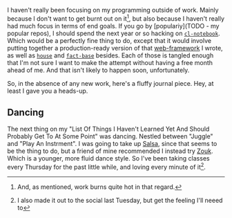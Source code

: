 I haven't really been focusing on my programming outside of work. Mainly because I don't want to get burnt out on it[^quite-hot], but also because I haven't really had much focus in terms of end goals. If you go by [populariy](TODO - my popular repos), I should spend the next year or so hacking on [`cl-notebook`](TODO). Which would be a perfectly fine thing to do, except that it would involve putting together a production-ready version of that [web-framework](TODO) I wrote, as well as [`house`](TODO) and [`fact-base`](TODO) besides. Each of those is tangled enough that I'm not sure I want to make the attempt without having a free month ahead of me. And that isn't likely to happen soon, unfortunately.

[^quite-hot]: And, as mentioned, work burns quite hot in that regard.

So, in the absence of any new work, here's a fluffy journal piece. Hey, at least I gave you a heads-up.

## Dancing

The next thing on my "List Of Things I Haven't Learned Yet And Should Probably Get To At Some Point" was dancing. Nestled between "Juggle" and "Play An Instrment". I was going to take up [Salsa](TODO), since that seems to be the thing to do, but a friend of mine recommended I instead try [Zouk](TODO). Which is a younger, more fluid dance style. So I've been taking classes every Thursday for the past little while, and loving every minute of it[^also-social].

[^also-social]: I also made it out to the social last Tuesday, but get the feeling I'll neeed to
